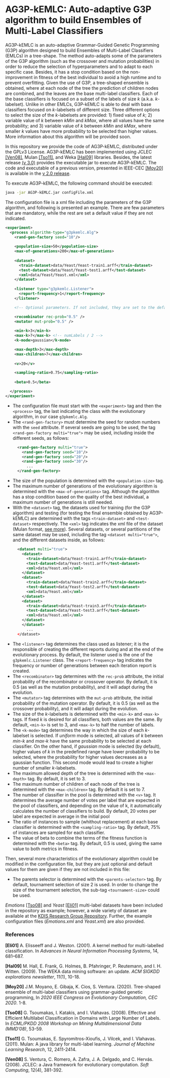 # AG3P-kEMLC: Auto-adaptive G3P algorithm to build Ensembles of Multi-Label Classifiers

AG3P-kEMLC is an auto-adaptive Grammar-Guided Genetic Programming (G3P) algorithm designed to build Ensembles of Multi-Label Classifiers (EMLCs) in a tree-shape.
The method auto-adapts some of the parameters of the G3P algorithm (such as the crossover and mutation probabilities) in order to reduce the selection of hyperparameters and to adapt to each specific case. Besides, it has a stop condition based on the non-improvement in fitness of the best individual to avoid a high runtime and to prevent overfitting.
Given the use of G3P, a tree-shaped ensemble is obtained, where at each node of the tree the prediction of children nodes are combined, and the leaves are the base multi-label classifiers.
Each of the base classifiers is focused on a subset of the labels of size _k_ (a.k.a. _k_-labelset). Unlike in other EMLCs, G3P-kEMLC is able to deal with base classifiers focused on _k_-labelsets of different size. Three different options to select the size of the _k_-labelsets are provided: 1) fixed value of _k_; 2) variable value of _k_ between _kMin_ and _kMax_, where all values have the same probability; and 3) variable value of _k_ between _kMin_ and _kMax_, where smaller _k_ values have more probability to be selected than higher values.
More information about this algorithm will be provided soon.

In this repository we provide the code of AG3P-kEMLC, distributed under the GPLv3 License. AG3P-kEMLC has been implemented using JCLEC [[Ven08]](#Ven08), Mulan [[Tso11]](#Tso11), and Weka [[Hal09]](#Hal09) libraries. Besides, the latest release [(v 3.0)](https://github.com/kdis-lab/G3P-kEMLC/releases/tag/v3.0) provides the executable jar to execute AG3P-kEMLC.
The code and executable of a previous version, presented in IEEE-CEC [[Moy20]](#Moy20) is available in the [v 2.0 release](https://github.com/kdis-lab/G3P-kEMLC/releases/tag/v2.0).

To execute AG3P-kEMLC, the following command should be executed:
```sh
java -jar AG3P-kEMLC.jar configFile.xml
```

The configuration file is a xml file including the parameters of the G3P algorithm, and following is presented an example. There are few parameters that are mandatory, while the rest are set a default value if they are not indicated.

```xml
<experiment>
  <process algorithm-type="g3pkemlc.Alg">
    <rand-gen-factory seed="10"/>
     
    <population-size>50</population-size>
    <max-of-generations>200</max-of-generations>    
          
    <dataset>
      <train-dataset>data/Yeast/Yeast-train1.arff</train-dataset>
      <test-dataset>data/Yeast/Yeast-test1.arff</test-dataset>
      <xml>data/Yeast/Yeast.xml</xml>
    </dataset>
    
    <listener type="g3pkemlc.Listener">
      <report-frequency>1</report-frequency> 
    </listener>

    <!-- Optional parameters. If not included, they are set to the default values presented. -->

    <recombinator rec-prob="0.5" />
    <mutator mut-prob="0.5" />
     
    <min-k>3</min-k>
    <max-k>7</max-k> <!-- numLabels / 2 -->
    <k-mode>gaussian</k-mode>

    <max-depth>3</max-depth>
    <max-children>7</max-children>
    
    <v>20</v>

    <sampling-ratio>0.75</sampling-ratio>
  
    <beta>0.5</beta>

  </process>
</experiment>

```

* The configuration file must start with the ```<experiment>``` tag and then the ```<process>``` tag, the last indicating the class with the evolutionary algorithm, in our case ```g3pkemlc.Alg```.
* The ```<rand-gen-factory>``` must determine the seed for random numbers with the ```seed``` attribute. If several seeds are going to be used, the tag ```<rand-gen-factory multi="true">``` may be used, including inside the different seeds, as follows:
  ```xml
    <rand-gen-factory multi="true">
	  <rand-gen-factory seed="10"/>
	  <rand-gen-factory seed="20"/>
	  <rand-gen-factory seed="30"/>
	    ...
    </rand-gen-factory>
  ```
* The size of the population is determined with the ```<population-size>``` tag.
* The maximum number of generations of the evolutionary algorithm is determined with the ```<max-of-generations>``` tag. Although the algorithm has a stop condition based on the quality of the best individual, a maximum number of generations is still needed.
* With the ```<dataset>``` tag, the datasets used for training (for the G3P algorithm) and testing (for testing the final ensemble obtained by AG3P-kEMLC) are determined with the tags ```<train-dataset>``` and ```<test-dataset>``` respectively. The ```<xml>``` tag indicates the xml file of the dataset (Mulan format, [see more](http://www.uco.es/kdis/mllresources/#MulanFormat)).  Several datasets, or several partitions of the same dataset may be used, including the tag ```<dataset multi="true">```, and the different datasets inside, as follows:
  ```xml
    <dataset multi="true">
      <dataset>
        <train-dataset>data/Yeast-train1.arff</train-dataset>
        <test-dataset>data/Yeast-test1.arff</test-dataset>
        <xml>data/Yeast.xml</xml>
      </dataset>
      <dataset>
        <train-dataset>data/Yeast-train2.arff</train-dataset>
        <test-dataset>data/Yeast-test2.arff</test-dataset>
        <xml>data/Yeast.xml</xml>
      </dataset>
      <dataset>
        <train-dataset>data/Yeast-train3.arff</train-dataset>
        <test-dataset>data/Yeast-test3.arff</test-dataset>
        <xml>data/Yeast.xml</xml>
      </dataset>
      </dataset>
        ...
    </dataset>
  ```
* The ```<listener>``` tag determines the class used as listener; it is the responsible of creating the different reports during and at the end of the evolutionary process. By default, the listener used is the one of the ```g3pkemlc.Listener``` class. The ```<report-frequency>``` tag indicates the frequency or number of generations between each iteration report is created.
* The ```<recombinator>``` tag determines with the ```rec-prob``` attribute, the initial probability of the recombinator or crossover operator. By default, it is 0.5 (as well as the mutation probability), and it will adapt during the evolution.
* The ```<mutator>``` tag determines with the ```mut-prob``` attribute, the initial probability of the mutation operator. By default, it is 0.5 (as well as the crossover probability), and it will adapt during the evolution.
* The size of the _k_-labelsets is determined with the ```<min-k>``` and ```<max-k>``` tags. If fixed _k_ is desired for all classifiers, both values are the same. By default, ```<min-k>``` is set to 3, and ```<max-k>``` to half the number of labels.
* The ```<k-mode>``` tag determines the way in which the size of each _k_-labelset is selected. If _uniform_ mode is selected, all values of _k_ between _min-k_ and _max-k_ have the same probability to be selected at each classifier. On the other hand, if _gaussian_ mode is selected (by default), higher values of _k_ in the predefined range have lower probability to be selected, where the probability for higher values decreases as a gaussian function. This second mode would lead to create a higher number of smaller _k_-labelsets.
* The maximum allowed depth of the tree is determined with the ```<max-depth>``` tag. By default, it is set to 3.
* The maximum number of children of each node of the tree is determined with the ```<max-children>``` tag. By default it is set to 7.
* The number of classifier in the pool is determined with the ```<v>``` tag. It determines the average number of votes per label that are expected in the pool of classifiers, and depending on the value of k, it automatically calculates the number of classifiers to build. By default, 20 votes per label are expected in average in the initial pool
* The ratio of instances to sample (whithout replacement) at each base classifier is determined with the ```<sampling-ratio>``` tag. By default, 75% of instances are sampled for each classifier.
* The value of beta to combine the terms of the fitness function is determined with the ```<beta>``` tag. By default, 0.5 is used, giving the same value to both metrics in fitness.

Then, several more characteristics of the evolutionary algorithm could be modified in the configuration file, but they are just optional and default values for them are given if they are not included in this file:
* The parents selector is determined with the ```<parents-selector>``` tag. By default, tournament selection of size 2 is used. In order to change the size of the tournament selection, the sub-tag ```<tournament-size>``` could be used.

*Emotions* [[Tso08]](#Tso08) and *Yeast* [[Eli01]](#Eli01) multi-label datasets have been included in the repository as example; however, a wide variety of dataset are available at the [KDIS Research Group Repository](http://www.uco.es/kdis/mllresources/). Further, the example configuration files (*Emotions.xml* and *Yeast.xml*) are also provided.

### References
<a name="Eli01"></a>**[Eli01]** A. Elisseeff and J. Weston. (2001). A kernel method for multi-labelled classification. In _Advances in Neural Information Processing Systems_, 14, 681–687.

<a name="Hal09"></a>**[Hal09]** M. Hall, E. Frank, G. Holmes, B. Pfahringer, P. Reutemann, and I. H. Witten. (2009). The WEKA data mining software: an update. _ACM SIGKDD explorations newsletter_, 11(1), 10-18.

<a name="Moy20"></a>**[Moy20]** J.M. Moyano, E. Gibaja, K. Cios, S. Ventura. (2020). Tree-shaped ensemble of multi-label classifiers using grammar-guided genetic programming, In _2020 IEEE Congress on Evolutionary Computation, CEC 2020_. 1-8.

<a name="Tso08"></a>**[Tso08]** G. Tsoumakas, I. Katakis, and I. Vlahavas. (2008). Effective and Efficient Multilabel Classification in Domains with Large Number of Labels. In _ECML/PKDD 2008 Workshop on Mining Multidimensional Data (MMD’08)_, 53-59.

<a name="Tso11"></a>**[Tso11]** G. Tsoumakas, E. Spyromitros-Xioufis, J. Vilcek, and I. Vlahavas. (2011). Mulan: A java library for multi-label learning. _Journal of Machine Learning Research_, 12, 2411-2414.

<a name="Ven08"></a>**[Ven08]** S. Ventura, C. Romero, A. Zafra, J. A. Delgado, and C. Hervás. (2008). JCLEC: a Java framework for evolutionary computation. _Soft Computing_, 12(4), 381-392.